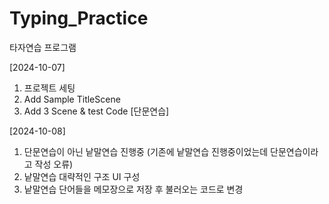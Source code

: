 # Typing_Practice
타자연습 프로그램

[2024-10-07]
1. 프로젝트 세팅
2. Add Sample TitleScene
3. Add 3 Scene & test Code [단문연습]

[2024-10-08]
1. 단문연습이 아닌 낱말연습 진행중 (기존에 낱말연습 진행중이었는데 단문연습이라고 작성 오류)
2. 낱말연습 대략적인 구조 UI 구성
3. 낱말연습 단어들을 메모장으로 저장 후 불러오는 코드로 변경
